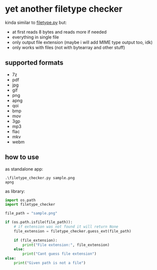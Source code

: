 # yet another filetype checker

kinda similar to [filetype.py](https://github.com/h2non/filetype.py) but:
- at first reads 8 bytes and reads more if needed
- everything in single file
- only output file extension (maybe i will add MIME type output too, idk)
- only works with files (not with bytearray and other stuff)

## supported formats
- 7z
- pdf
- jpg
- gif
- png
- apng
- qoi
- bmp
- mov
- 3gp
- mp3
- flac
- mkv
- webm

## how to use
as standalone app:
```shell
.\filetype_checker.py sample.png
apng
```

as library:
```python
import os.path
import filetype_checker

file_path = "sample.png"

if (os.path.isfile(file_path)):
    # if extension was not found it will return None
    file_extension = filetype_checker.guess_ext(file_path)
    
    if (file_extension):
        print("File extension:", file_extension)
    else:
        print("Cant guess file extension")
else:
    print("Given path is not a file")
```